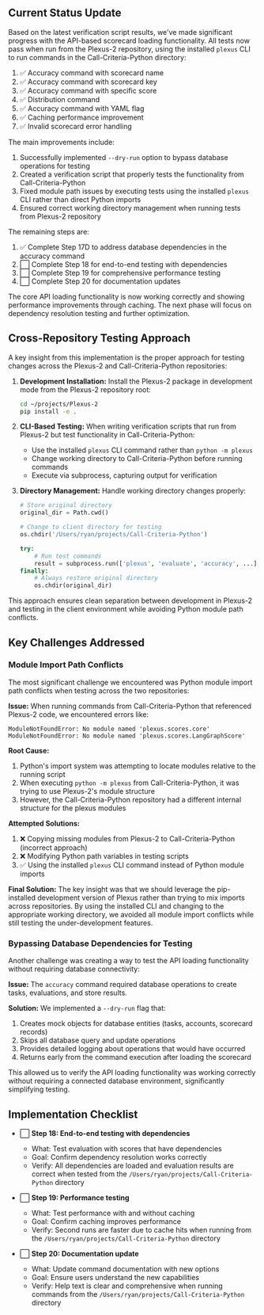 ## Current Status Update

Based on the latest verification script results, we've made significant progress with the API-based scorecard loading functionality. All tests now pass when run from the Plexus-2 repository, using the installed `plexus` CLI to run commands in the Call-Criteria-Python directory:

1. ✅ Accuracy command with scorecard name
2. ✅ Accuracy command with scorecard key 
3. ✅ Accuracy command with specific score
4. ✅ Distribution command
5. ✅ Accuracy command with YAML flag
6. ✅ Caching performance improvement
7. ✅ Invalid scorecard error handling

The main improvements include:
1. Successfully implemented `--dry-run` option to bypass database operations for testing
2. Created a verification script that properly tests the functionality from Call-Criteria-Python
3. Fixed module path issues by executing tests using the installed `plexus` CLI rather than direct Python imports
4. Ensured correct working directory management when running tests from Plexus-2 repository

The remaining steps are:
1. ✅ Complete Step 17D to address database dependencies in the accuracy command
2. ⬜ Complete Step 18 for end-to-end testing with dependencies
3. ⬜ Complete Step 19 for comprehensive performance testing
4. ⬜ Complete Step 20 for documentation updates

The core API loading functionality is now working correctly and showing performance improvements through caching. The next phase will focus on dependency resolution testing and further optimization.

## Cross-Repository Testing Approach

A key insight from this implementation is the proper approach for testing changes across the Plexus-2 and Call-Criteria-Python repositories:

1. **Development Installation:** Install the Plexus-2 package in development mode from the Plexus-2 repository root:
   ```bash
   cd ~/projects/Plexus-2
   pip install -e .
   ```

2. **CLI-Based Testing:** When writing verification scripts that run from Plexus-2 but test functionality in Call-Criteria-Python:
   - Use the installed `plexus` CLI command rather than `python -m plexus`
   - Change working directory to Call-Criteria-Python before running commands
   - Execute via subprocess, capturing output for verification

3. **Directory Management:** Handle working directory changes properly:
   ```python
   # Store original directory
   original_dir = Path.cwd()
   
   # Change to client directory for testing
   os.chdir('/Users/ryan/projects/Call-Criteria-Python')
   
   try:
       # Run test commands
       result = subprocess.run(['plexus', 'evaluate', 'accuracy', ...])
   finally:
       # Always restore original directory
       os.chdir(original_dir)
   ```

This approach ensures clean separation between development in Plexus-2 and testing in the client environment while avoiding Python module path conflicts.

## Key Challenges Addressed

### Module Import Path Conflicts

The most significant challenge we encountered was Python module import path conflicts when testing across the two repositories:

**Issue:** When running commands from Call-Criteria-Python that referenced Plexus-2 code, we encountered errors like:
```
ModuleNotFoundError: No module named 'plexus.scores.core'
ModuleNotFoundError: No module named 'plexus.scores.LangGraphScore'
```

**Root Cause:** 
1. Python's import system was attempting to locate modules relative to the running script
2. When executing `python -m plexus` from Call-Criteria-Python, it was trying to use Plexus-2's module structure
3. However, the Call-Criteria-Python repository had a different internal structure for the plexus modules

**Attempted Solutions:**
1. ❌ Copying missing modules from Plexus-2 to Call-Criteria-Python (incorrect approach)
2. ❌ Modifying Python path variables in testing scripts
3. ✅ Using the installed `plexus` CLI command instead of Python module imports

**Final Solution:**
The key insight was that we should leverage the pip-installed development version of Plexus rather than trying to mix imports across repositories. By using the installed CLI and changing to the appropriate working directory, we avoided all module import conflicts while still testing the under-development features.

### Bypassing Database Dependencies for Testing

Another challenge was creating a way to test the API loading functionality without requiring database connectivity:

**Issue:** The `accuracy` command required database operations to create tasks, evaluations, and store results.

**Solution:** We implemented a `--dry-run` flag that:
1. Creates mock objects for database entities (tasks, accounts, scorecard records)
2. Skips all database query and update operations
3. Provides detailed logging about operations that would have occurred
4. Returns early from the command execution after loading the scorecard

This allowed us to verify the API loading functionality was working correctly without requiring a connected database environment, significantly simplifying testing.

## Implementation Checklist

- ⬜ **Step 18: End-to-end testing with dependencies**
  - What: Test evaluation with scores that have dependencies
  - Goal: Confirm dependency resolution works correctly
  - Verify: All dependencies are loaded and evaluation results are correct when tested from the `/Users/ryan/projects/Call-Criteria-Python` directory

- ⬜ **Step 19: Performance testing**
  - What: Test performance with and without caching
  - Goal: Confirm caching improves performance
  - Verify: Second runs are faster due to cache hits when running from the `/Users/ryan/projects/Call-Criteria-Python` directory

- ⬜ **Step 20: Documentation update**
  - What: Update command documentation with new options
  - Goal: Ensure users understand the new capabilities
  - Verify: Help text is clear and comprehensive when running commands from the `/Users/ryan/projects/Call-Criteria-Python` directory 